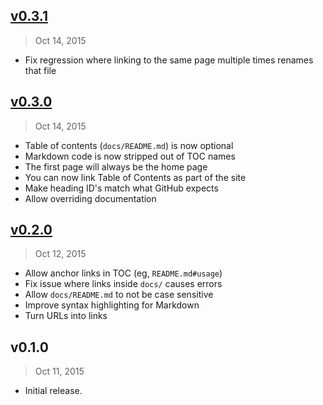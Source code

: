 ## [v0.3.1]
> Oct 14, 2015

- Fix regression where linking to the same page multiple times renames that file

## [v0.3.0]
> Oct 14, 2015

- Table of contents (`docs/README.md`) is now optional
- Markdown code is now stripped out of TOC names
- The first page will always be the home page
- You can now link Table of Contents as part of the site
- Make heading ID's match what GitHub expects
- Allow overriding documentation

## [v0.2.0]
> Oct 12, 2015

- Allow anchor links in TOC (eg, `README.md#usage`)
- Fix issue where links inside `docs/` causes errors
- Allow `docs/README.md` to not be case sensitive
- Improve syntax highlighting for Markdown
- Turn URLs into links

## v0.1.0
> Oct 11, 2015

- Initial release.

[v0.2.0]: https://github.com/docpress/docpress-core/compare/v0.1.0...v0.2.0
[v0.3.0]: https://github.com/docpress/docpress-core/compare/v0.2.0...v0.3.0
[v0.3.1]: https://github.com/docpress/docpress-core/compare/v0.3.0...v0.3.1
